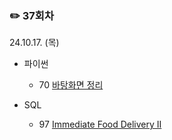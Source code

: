 ### ✏️ 37회차

24.10.17. (목)

- 파이썬

  - 70 [바탕화면 정리](https://school.programmers.co.kr/learn/courses/30/lessons/161990)
 
- SQL

  - 97 [Immediate Food Delivery II](https://leetcode.com/problems/immediate-food-delivery-ii/description/)

</br>
